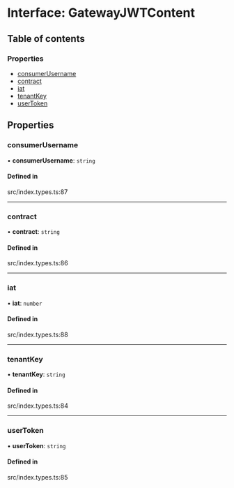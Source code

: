 # Interface: GatewayJWTContent

## Table of contents

### Properties

- [consumerUsername](../wiki/GatewayJWTContent#consumerusername)
- [contract](../wiki/GatewayJWTContent#contract)
- [iat](../wiki/GatewayJWTContent#iat)
- [tenantKey](../wiki/GatewayJWTContent#tenantkey)
- [userToken](../wiki/GatewayJWTContent#usertoken)

## Properties

### consumerUsername

• **consumerUsername**: `string`

#### Defined in

src/index.types.ts:87

___

### contract

• **contract**: `string`

#### Defined in

src/index.types.ts:86

___

### iat

• **iat**: `number`

#### Defined in

src/index.types.ts:88

___

### tenantKey

• **tenantKey**: `string`

#### Defined in

src/index.types.ts:84

___

### userToken

• **userToken**: `string`

#### Defined in

src/index.types.ts:85
